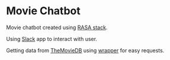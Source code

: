 # Movie Chatbot
Movie chatbot created using [RASA stack](https://rasa.com/).

Using [Slack](https://slack.com) app to interact with user.

Getting data from [TheMovieDB](https://www.themoviedb.org/) using [wrapper](https://github.com/celiao/tmdbsimple) for easy requests.
